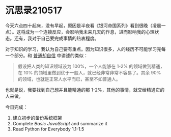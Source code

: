 # 沉思录210517

今天六点四十起床，没有早起，原因是半夜看《银河帝国系列》看到很晚（凌晨一点）。这将成为一个连锁反应，会影响我未来几天的作息，进而影响我的心理状态。还有，我对于自己要完成事情的热衷程度。

对于知识的学习，我认为自己要有重点。因为知识很多，人的经历不可能学习完每一个部分。和 [普通却自信](/notes/ordinary-but-confident/) 中讲述的类似：

> 假设把人类的知识领域设为 100%，一个人能够在 1-2% 的领域做到精通，在 10% 的领域里做到优于一般人，就已经非常非常不容易了。其余 90% 的领域，也就是正常人水平而已，甚至不如普通人。

也就是说，我要找到自己想并且能精通的那 1-2%，其他的事情，就交给精通它的人来做。

今日完成：

1. 建立初步的备份系统框架
2. Complete _Basic JavaScript_ and summarize it
3. Read Python for Everybody 1.1-1.5
